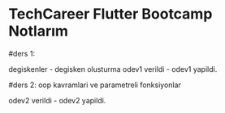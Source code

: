 # TechCareer Flutter Bootcamp Notlarım

#ders 1:

degiskenler - degisken olusturma
odev1 verildi - odev1 yapildi. 

#ders 2:
oop kavramlari ve parametreli fonksiyonlar

odev2 verildi - odev2 yapildi.
